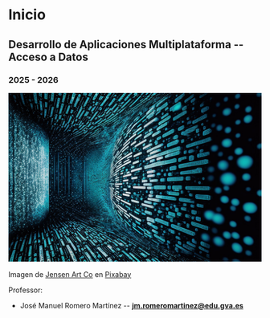 # Inicio
## Desarrollo de Aplicaciones Multiplataforma -- Acceso a Datos
### 2025 - 2026

![Acceso a datos](./assets/daccess.png)

Imagen de <a href="https://pixabay.com/es/users/jensenartofficial-31380959/?utm_source=link-attribution&utm_medium=referral&utm_campaign=image&utm_content=7644537">Jensen Art Co</a> en <a href="https://pixabay.com/es//?utm_source=link-attribution&utm_medium=referral&utm_campaign=image&utm_content=7644537">Pixabay</a>

Professor:

  - José Manuel Romero Martínez
  -- **jm.romeromartinez@edu.gva.es**
